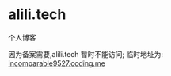 # alili.tech
个人博客

因为备案需要,alili.tech 暂时不能访问;
临时地址为: [incomparable9527.coding.me](incomparable9527.coding.me)
